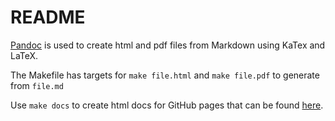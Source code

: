 # README

[Pandoc](https://pandoc.org/) is used to create html and pdf files from Markdown
using KaTex and LaTeX.

The Makefile has targets for `make file.html` and `make file.pdf` to generate from `file.md`

Use `make docs` to create html docs for GitHub pages that can be found [here](https://keithalewis.github.io/math/).

